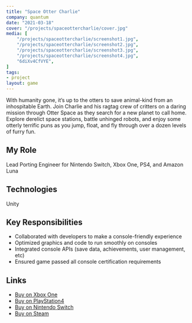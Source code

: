 ```yaml
---
title: "Space Otter Charlie"
company: quantum
date: "2021-03-18"
cover: "/projects/spaceottercharlie/cover.jpg"
media: [
    "/projects/spaceottercharlie/screenshot1.jpg",
    "/projects/spaceottercharlie/screenshot2.jpg",
    "/projects/spaceottercharlie/screenshot3.jpg",
    "/projects/spaceottercharlie/screenshot4.jpg",
    "6diXv4CfVYE",
]
tags:
- project
layout: game
---
```


With humanity gone, it’s up to the otters to save animal-kind from an inhospitable Earth. Join Charlie and his ragtag crew of critters on a daring mission through Otter Space as they search for a new planet to call home. Explore derelict space stations, battle unhinged robots, and enjoy some otterly terrific puns as you jump, float, and fly through over a dozen levels of furry fun.

## My Role
Lead Porting Engineer for Nintendo Switch, Xbox One, PS4, and Amazon Luna

## Technologies
Unity

## Key Responsibilities
* Collaborated with developers to make a console-friendly experience
* Optimized graphics and code to run smoothly on consoles
* Integrated console APIs (save data, achievements, user management, etc)
* Ensured game passed all console certification requirements 

## Links
* [Buy on Xbox One](https://www.microsoft.com/en-us/p/space-otter-charlie/9nzbzx17xg08)
* [Buy on PlayStation4](https://store.playstation.com/en-us/product/UP2199-CUSA25396_00-SPACEOTTERNA0000)
* [Buy on Nintendo Switch](https://www.nintendo.com/games/detail/space-otter-charlie-switch/)
* [Buy on Steam](https://store.steampowered.com/app/1275790/Space_Otter_Charlie/)